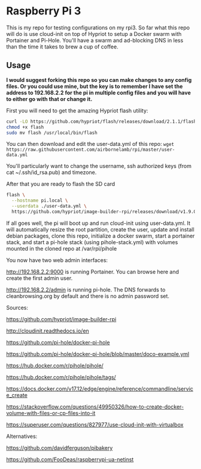 # Raspberry Pi 3

This is my repo for testing configurations on my rpi3. So far what this repo will do is use cloud-init on top of Hypriot to setup a Docker swarm with Portainer and Pi-Hole. You'll have a swarm and ad-blocking DNS in less than the time it takes to brew a cup of coffee.

## Usage

**I would suggest forking this repo so you can make changes to any config files. Or you could use mine, but the key is to remember I have set the address to 192.168.2.2 for the pi in multiple config files and you will have to either go with that or change it.**

First you will need to get the amazing Hypriot flash utility:
```bash
curl -LO https://github.com/hypriot/flash/releases/download/2.1.1/flash
chmod +x flash
sudo mv flash /usr/local/bin/flash
```

You can then download and edit the user-data.yml of this repo:
`wget https://raw.githubusercontent.com/airbornelamb/rpi/master/user-data.yml`

You'll particularly want to change the username, ssh authorized keys (from cat ~/.ssh/id_rsa.pub) and timezone.

After that you are ready to flash the SD card
```bash
flash \
  --hostname pi.local \
  --userdata ./user-data.yml \
  https://github.com/hypriot/image-builder-rpi/releases/download/v1.9.0/hypriotos-rpi-v1.9.0.img.zip
```

If all goes well, the pi will boot up and run cloud-init using user-data.yml. It will automatically resize the root partition, create the user, update and install debian packages, clone this repo, initialize a docker swarm, start a portainer stack, and start a pi-hole stack (using pihole-stack.yml) with volumes mounted in the cloned repo at /var/rpi/pihole

You now have two web admin interfaces:

http://192.168.2.2:9000 is running Portainer. You can browse here and create the first admin user.

http://192.168.2.2/admin is running pi-hole. The DNS forwards to cleanbrowsing.org by default and there is no admin password set.


Sources:

https://github.com/hypriot/image-builder-rpi

http://cloudinit.readthedocs.io/en

https://github.com/pi-hole/docker-pi-hole

https://github.com/pi-hole/docker-pi-hole/blob/master/doco-example.yml

https://hub.docker.com/r/pihole/pihole/

https://hub.docker.com/r/pihole/pihole/tags/

https://docs.docker.com/v17.12/edge/engine/reference/commandline/service_create

https://stackoverflow.com/questions/49950326/how-to-create-docker-volume-with-files-or-cp-files-into-it

https://superuser.com/questions/827977/use-cloud-init-with-virtualbox

Alternatives:

https://github.com/davidferguson/pibakery

https://github.com/FooDeas/raspberrypi-ua-netinst
